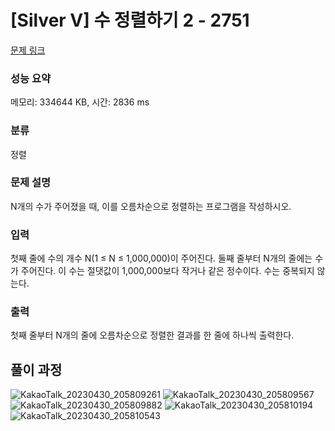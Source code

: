 # [Silver V] 수 정렬하기 2 - 2751 

[문제 링크](https://www.acmicpc.net/problem/2751) 

### 성능 요약

메모리: 334644 KB, 시간: 2836 ms

### 분류

정렬

### 문제 설명

<p>N개의 수가 주어졌을 때, 이를 오름차순으로 정렬하는 프로그램을 작성하시오.</p>

### 입력 

 <p>첫째 줄에 수의 개수 N(1 ≤ N ≤ 1,000,000)이 주어진다. 둘째 줄부터 N개의 줄에는 수가 주어진다. 이 수는 절댓값이 1,000,000보다 작거나 같은 정수이다. 수는 중복되지 않는다.</p>

### 출력 

 <p>첫째 줄부터 N개의 줄에 오름차순으로 정렬한 결과를 한 줄에 하나씩 출력한다.</p>

## 풀이 과정
![KakaoTalk_20230430_205809261](https://user-images.githubusercontent.com/39722575/235352329-b59dc397-0154-483d-b2b8-9dfb4673f87d.jpg)
![KakaoTalk_20230430_205809567](https://user-images.githubusercontent.com/39722575/235352330-0d32a13b-f705-4c45-9646-90f5c516ed42.jpg)
![KakaoTalk_20230430_205809882](https://user-images.githubusercontent.com/39722575/235352331-28b5a268-a43f-44a4-9d60-e7f7f31c9633.jpg)
![KakaoTalk_20230430_205810194](https://user-images.githubusercontent.com/39722575/235352337-71507394-a015-4d13-893a-876d7927c73a.jpg)
![KakaoTalk_20230430_205810543](https://user-images.githubusercontent.com/39722575/235352341-c58827a1-2206-464e-bab4-30080e189d7d.jpg)
